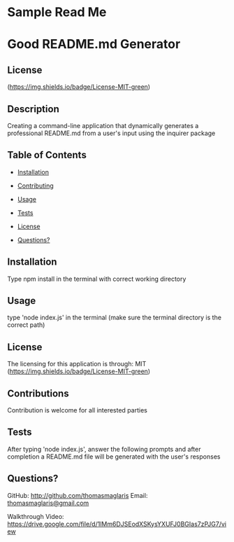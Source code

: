 # Sample Read Me

# Good README.md Generator

  ## License 
  (https://img.shields.io/badge/License-MIT-green)

  ## Description
  Creating a command-line application that dynamically generates a professional README.md from a user's input using the inquirer package

  ## Table of Contents

  * [Installation](#installation)

  * [Contributing](#contributing)

  * [Usage](#usage)

  * [Tests](#tests)

  * [License](#license)

  * [Questions?](#questions)
  
  ## Installation
  Type npm install in the terminal with correct working directory

  ## Usage
  type 'node index.js' in the terminal (make sure the terminal directory is the correct path)

  ## License
  The licensing for this application is through: MIT
  (https://img.shields.io/badge/License-MIT-green)
      
  ## Contributions
  Contribution is welcome for all interested parties

  ## Tests
  After typing 'node index.js', answer the following prompts and after completion a README.md file will be generated with the user's responses
      
  ## Questions?
 
  GitHub: http://github.com/thomasmaglaris
  Email: thomasmaglaris@gmail.com


Walkthrough Video: https://drive.google.com/file/d/1lMm6DJSEodXSKysYXUFJ0BGIas7zPJG7/view